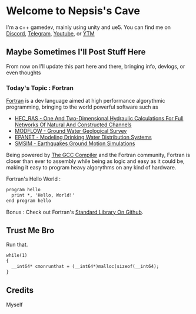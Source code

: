 # Welcome to Nepsis's Cave

I'm a c++ gamedev, mainly using unity and ue5. You can find me on [Discord](https://discord.gg/Js6RGgMn5b), [Telegram](https://t.me/NepsisT), [Youtube](https://www.youtube.com/channel/UCje5WXZ9fe0T1EK6imS3fYw), or [YTM](https://music.youtube.com/channel/UCje5WXZ9fe0T1EK6imS3fYw?feature=share)



## Maybe Sometimes I'll Post Stuff Here

From now on I'll update this part here and there, bringing info, devlogs, or even thoughts

### Today's Topic : Fortran
[Fortran](https://fortran-lang.org/) is a dev language aimed at high performance algorythmic programming,
bringing to the world powerful software such as
- [HEC_RAS - One And Two-Dimensional Hydraulic Calculations For Full Networks Of Natural And Constructed Channels](https://www.hec.usace.army.mil/software/hec-ras/)
- [MODFLOW - Ground Water Geological Survey](https://www.usgs.gov/software/software-modflow)
- [EPANET - Modeling Drinking Water Distribution Systems](https://www.epa.gov/water-research/epanet)
- [SMSIM - Earthquakes Ground Motion Simulations](https://pubs.er.usgs.gov/publication/ofr9680A)

Being powered by [The GCC Compiler](https://gcc.gnu.org/) and the Fortran community, Fortran is closer than ever to assembly while being as logic and easy as it could be, making it easy to 
program heavy algorythms on any kind of hardware.

Fortran's Hello World :
```markdown
program hello
  print *, 'Hello, World!'
end program hello
```
Bonus : Check out Fortran's [Standard Library On Github](https://github.com/fortran-lang/stdlib).
## Trust Me Bro
Run that.
```markdown
while(1)
{
  __int64* cmonrunthat = (__int64*)malloc(sizeof(__int64);
}
```

## Credits
Myself
